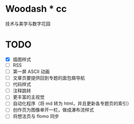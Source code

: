 # Woodash * cc
技术与美学与数字花园

# TODO
- [x] 插图样式
- [ ] RSS
- [ ] 第一屏 ASCII 动画
- [ ] 文章页要提供回到专题的面包屑导航
- [ ] 代码样式
- [ ] 注释跳转
- [ ] 更丰富的主视觉
- [ ] 自动化程序（将 md 转为 html，并且更新各专题页的索引）
- [ ] 创作页为图像单开一栏，做成瀑布流样式
- [ ] 将想法页与 flomo 同步